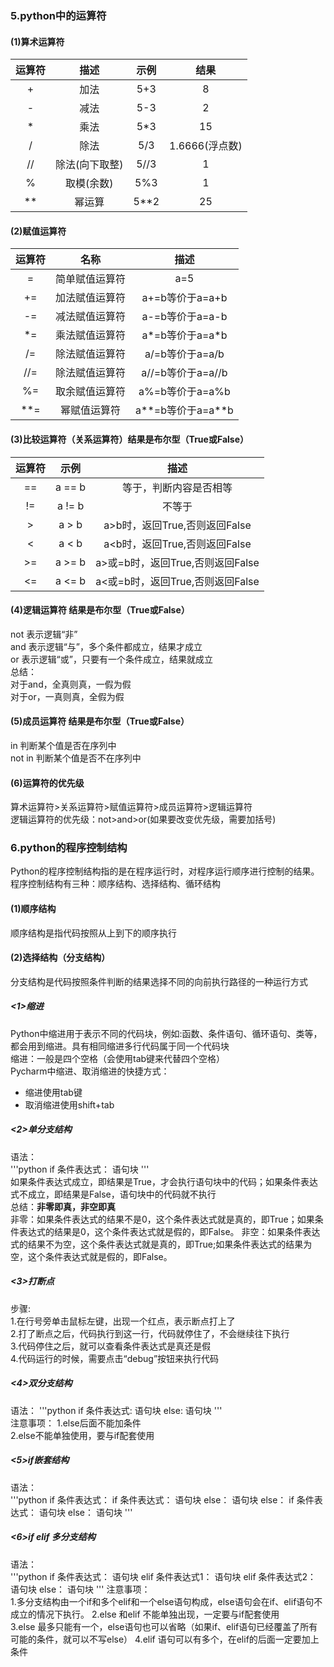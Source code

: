 ### 5.python中的运算符  

#### (1)算术运算符  
|运算符|描述|示例|结果|
|:--------:|:-----:|:-----:|:-----:|
|+|加法|5+3|8|
|-|减法|5-3|2|
|*|乘法|5*3|15|
|/|除法|5/3|1.6666(浮点数)|
|//|除法(向下取整)|5//3|1|
|%|取模(余数)|5%3|1|
|**|幂运算|5**2|25|

#### (2)赋值运算符  
|运算符|名称|描述|
|:--------:|:-----:|:-----:|
|=|简单赋值运算符|a=5|
|+=|加法赋值运算符|a+=b等价于a=a+b|
|-=|减法赋值运算符|a-=b等价于a=a-b|
|*=|乘法赋值运算符|a*=b等价于a=a*b|
|/=|除法赋值运算符|a/=b等价于a=a/b|
|//=|除法赋值运算符|a//=b等价于a=a//b|
|%=|取余赋值运算符|a%=b等价于a=a%b|
|**=|幂赋值运算符|a**=b等价于a=a**b|

#### (3)比较运算符（关系运算符）**结果是布尔型（True或False）**   
|运算符|示例|描述|
|:--------:|:-----:|:-----:|
|==|a == b|等于，判断内容是否相等|
|!=|a != b|不等于|
|>|a > b|a>b时，返回True,否则返回False|
|<|a < b|a<b时，返回True,否则返回False|
|>=|a >= b|a>或=b时，返回True,否则返回False|
|<=|a <= b|a<或=b时，返回True,否则返回False|

#### (4)逻辑运算符 **结果是布尔型（True或False）**  
not 表示逻辑“非”  
and 表示逻辑“与”，多个条件都成立，结果才成立  
or 表示逻辑“或”，只要有一个条件成立，结果就成立  
总结：  
对于and，全真则真，一假为假  
对于or，一真则真，全假为假  

#### (5)成员运算符  **结果是布尔型（True或False）**
in 判断某个值是否在序列中  
not in 判断某个值是否不在序列中  

#### (6)运算符的优先级  
算术运算符>关系运算符>赋值运算符>成员运算符>逻辑运算符  
逻辑运算符的优先级：not>and>or(如果要改变优先级，需要加括号)  

### 6.python的程序控制结构  
Python的程序控制结构指的是在程序运行时，对程序运行顺序进行控制的结果。
程序控制结构有三种：顺序结构、选择结构、循环结构  

#### (1)顺序结构  
顺序结构是指代码按照从上到下的顺序执行  

#### (2)选择结构（分支结构）  
分支结构是代码按照条件判断的结果选择不同的向前执行路径的一种运行方式  
##### <1>缩进  
Python中缩进用于表示不同的代码块，例如:函数、条件语句、循环语句、类等，都会用到缩进。具有相同缩进多行代码属于同一个代码块  
缩进：一般是四个空格（会使用tab键来代替四个空格）  
Pycharm中缩进、取消缩进的快捷方式：  
- 缩进使用tab键  
- 取消缩进使用shift+tab  

##### <2>单分支结构  
语法：  
'''python
if 条件表达式：
语句块
'''  
如果条件表达式成立，即结果是True，才会执行语句块中的代码；如果条件表达式不成立，即结果是False，语句块中的代码就不执行  
总结：**非零即真，非空即真**  
非零：如果条件表达式的结果不是0，这个条件表达式就是真的，即True；如果条件表达式的结果是0，这个条件表达式就是假的，即False。
非空：如果条件表达式的结果不为空，这个条件表达式就是真的，即True;如果条件表达式的结果为空，这个条件表达式就是假的，即False。  

##### <3>打断点  
步骤:  
1.在行号旁单击鼠标左键，出现一个红点，表示断点打上了  
2.打了断点之后，代码执行到这一行，代码就停住了，不会继续往下执行  
3.代码停住之后，就可以查看条件表达式是真还是假  
4.代码运行的时候，需要点击“debug”按钮来执行代码  

##### <4>双分支结构  
语法： 
'''python
if 条件表达式:
语句块
else:
语句块
'''  
注意事项：
1.else后面不能加条件  
2.else不能单独使用，要与if配套使用  

##### <5>if嵌套结构  
语法：  
'''python
if 条件表达式：
if 条件表达式：
语句块
else：
语句块
else：
  if 条件表达式：
语句块
else：
语句块
''' 

##### <6>if elif 多分支结构  
语法：  
'''python
if 条件表达式：
语句块
elif 条件表达式1：
语句块
elif 条件表达式2：
语句块
else：
语句块
''' 
注意事项：  
1.多分支结构由一个if和多个elif和一个else语句构成，else语句会在if、elif语句不成立的情况下执行。
2.else 和elif 不能单独出现，一定要与if配套使用  
3.else 最多只能有一个，else语句也可以省略（如果if、elif语句已经覆盖了所有可能的条件，就可以不写else）
4.elif 语句可以有多个，在elif的后面一定要加上条件








